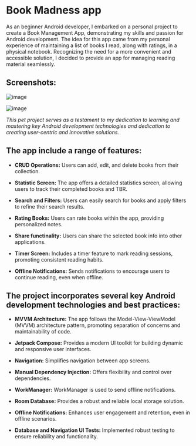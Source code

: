 # Book Madness app

As an beginner Android developer, I embarked on a personal project to create a Book Management App, demonstrating my skills and passion for Android development. 
The idea for this app came from my personal experience of maintaining a list of books I read, along with ratings, in a physical notebook. Recognizing the need for a more convenient and accessible solution, I decided to provide an app for managing reading material seamlessly.

## Screenshots:

![image](https://github.com/SvetlanaBurimova/book_madness/assets/39984764/792b0ca6-580b-484e-98d9-d8c1e9d2bdf8)

![image](https://github.com/SvetlanaBurimova/book_madness/assets/39984764/dfae5302-7757-49de-9eee-e54228ad0372)


_This pet project serves as a testament to my dedication to learning and mastering key Android development technologies and dedication to creating user-centric and innovative solutions._



## The app include a range of features:

* **CRUD Operations:** Users can add, edit, and delete books from their collection.

* **Statistic Screen:** The app offers a detailed statistics screen, allowing users to track their completed books and TBR.

* **Search and Filters:** Users can easily search for books and apply filters to refine their search results.

* **Rating Books:** Users can rate books within the app, providing personalized notes.

* **Share functinality:** Users can share the selected book info into other applications.

* **Timer Screen:** Includes a timer feature to mark reading sessions, promoting consistent reading habits.

* **Offline Notifications:** Sends notifications to encourage users to continue reading, even when offline.

 
 
## The project incorporates several key Android development technologies and best practices:

* **MVVM Architecture:** The app follows the Model-View-ViewModel (MVVM) architecture pattern, promoting separation of concerns and maintainability of code.
  
* **Jetpack Compose:** Provides a modern UI toolkit for building dynamic and responsive user interfaces.
  
* **Navigation:** Simplifies navigation between app screens.
  
* **Manual Dependency Injection:** Offers flexibility and control over dependencies.
  
* **WorkManager:** WorkManager is used to send offline notifications.
  
* **Room Database:**  Provides a robust and reliable local storage solution.
  
* **Offline Notifications:** Enhances user engagement and retention, even in offline scenarios.
  
* **Database and Navigation UI Tests:** Implemented robust testing to ensure reliability and functionality.


